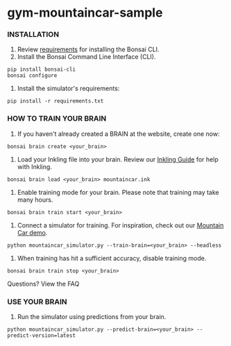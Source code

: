 # gym-mountaincar-sample

### INSTALLATION
1. Review [requirements](http://docs.bons.ai/getting-started/lets-get-started) for installing the Bonsai CLI.
1. Install the Bonsai Command Line Interface (CLI).
```
pip install bonsai-cli
bonsai configure
```
1. Install the simulator's requirements:
```
pip install -r requirements.txt
```

### HOW TO TRAIN YOUR BRAIN
1. If you haven't already created a BRAIN at the website, create one now:
```
bonsai brain create <your_brain>
```
1. Load your Inkling file into your brain. Review our [Inkling Guide](http://docs.bons.ai/inkling-guide-pages/introduction) for help with Inkling.
```
bonsai brain load <your_brain> mountaincar.ink
```
1. Enable training mode for your brain. Please note that training may take many hours.
```
bonsai brain train start <your_brain>
```
1. Connect a simulator for training. For inspiration, check out our [Mountain Car demo](https://github.com/BonsaiAI/gym-mountaincar-sample).
```
python mountaincar_simulator.py --train-brain=<your_brain> --headless
```
1. When training has hit a sufficient accuracy, disable training mode.
```
bonsai brain train stop <your_brain>
```

Questions? View the FAQ

### USE YOUR BRAIN

1. Run the simulator using predictions from your brain.
```
python mountaincar_simulator.py --predict-brain=<your_brain> --predict-version=latest
```
